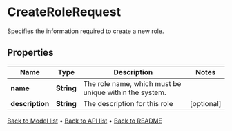 

# CreateRoleRequest

Specifies the information required to create a new role.

## Properties

| Name | Type | Description | Notes |
|------------ | ------------- | ------------- | -------------|
|**name** | **String** | The role name, which must be unique within the system. |  |
|**description** | **String** | The description for this role |  [optional] |



[Back to Model list](../README.md#documentation-for-models) &#8226; [Back to API list](../README.md#documentation-for-api-endpoints) &#8226; [Back to README](../README.md)



